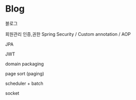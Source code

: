 # Blog
블로그  

회원관리 인증,권한 Spring Security / Custom annotation / AOP  

JPA  

JWT  

domain packaging  

page sort (paging)  

scheduler + batch  

socket  

